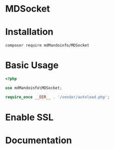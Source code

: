 # MDSocket

# Installation <br>
```
composer require mdMandoinfo/MDSocket
```

# Basic Usage
```php
<?php

use mdMandoinfo\MDSocket;

require_once __DIR__ . '/vendor/autoload.php';

```
# Enable SSL


# Documentation
